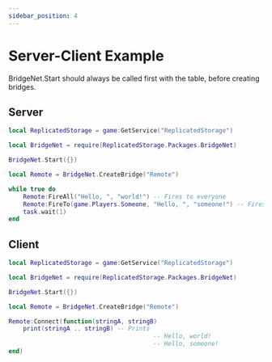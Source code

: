 ```yaml
---
sidebar_position: 4
---
```


# Server-Client Example
BridgeNet.Start should always be called first with the table, before creating bridges.

## Server
```lua name="example.server.lua"
local ReplicatedStorage = game:GetService("ReplicatedStorage")

local BridgeNet = require(ReplicatedStorage.Packages.BridgeNet)

BridgeNet.Start({})

local Remote = BridgeNet.CreateBridge("Remote")

while true do
	Remote:FireAll("Hello, ", "world!") -- Fires to everyone
	Remote:FireTo(game.Players.Someone, "Hello, ", "someone!") -- Fires to a specific player
	task.wait(1)
end
```

## Client
```lua name="example.client.lua"
local ReplicatedStorage = game:GetService("ReplicatedStorage")

local BridgeNet = require(ReplicatedStorage.Packages.BridgeNet)

BridgeNet.Start({})

local Remote = BridgeNet.CreateBridge("Remote")

Remote:Connect(function(stringA, stringB)
	print(stringA .. stringB) -- Prints
										-- Hello, world!
										-- Hello, someone!
end)
```